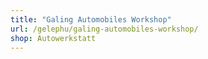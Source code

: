 ```yaml
---
title: "Galing Automobiles Workshop"
url: /gelephu/galing-automobiles-workshop/
shop: Autowerkstatt
---
```

